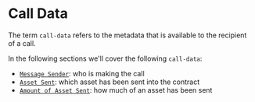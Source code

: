 # Call Data

The term `call-data` refers to the metadata that is available to the recipient of a call.

In the following sections we'll cover the following `call-data`:

- [`Message Sender`](msg-sender.md): who is making the call
- [`Asset Sent`](msg-asset.md): which asset has been sent into the contract
- [`Amount of Asset Sent`](msg-asset-amount.md): how much of an asset has been sent
